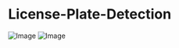 # License-Plate-Detection

![Image](https://github.com/user-attachments/assets/9f9681e6-35b2-472e-8af5-fb90af56240f)
![Image](https://github.com/user-attachments/assets/a10fa300-55ed-4246-9eac-78f576079b07)
